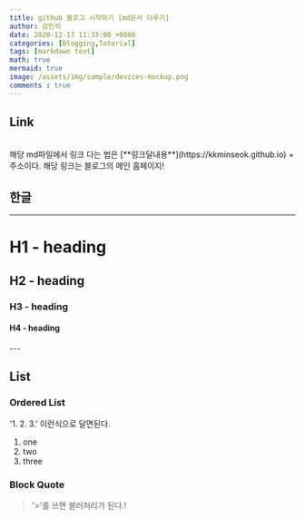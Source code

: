 ```yaml
---
title: github 블로그 시작하기 [md문서 다루기]
author: 강민석
date: 2020-12-17 11:33:00 +0800
categories: [Blogging,Totorial]
tags: [markdown text]
math: true
mermaid: true
image: /assets/img/sample/devices-mockup.png
comments : true
---
```

## Link
<br>
해당 md파일에서 링크 다는 법은
[**링크달내용**](https://kkminseok.github.io) + 주소이다.
해당 링크는 블로그의 메인 홈페이지!



## 한글
---
# H1 - heading

<h2 data-toc-skip>H2 - heading</h2>

<h3 data-toc-skip>H3 - heading</h3>

<h4>H4 - heading</h4>
---
<br>

## List

### Ordered List
'1. 2. 3.' 이런식으로 달면된다.

1. one
2. two
3. three

### Block Quote
> '>'를 쓰면 블러처리가 된다.!
